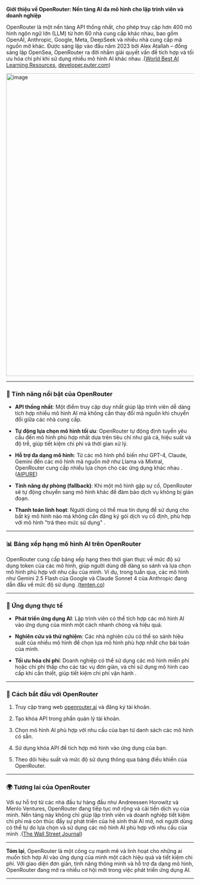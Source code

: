 **Giới thiệu về OpenRouter: Nền tảng AI đa mô hình cho lập trình viên và doanh nghiệp**

OpenRouter là một nền tảng API thống nhất, cho phép truy cập hơn 400 mô hình ngôn ngữ lớn (LLM) từ hơn 60 nhà cung cấp khác nhau, bao gồm OpenAI, Anthropic, Google, Meta, DeepSeek và nhiều nhà cung cấp mã nguồn mở khác. Được sáng lập vào đầu năm 2023 bởi Alex Atallah – đồng sáng lập OpenSea, OpenRouter ra đời nhằm giải quyết vấn đề tích hợp và tối ưu hóa chi phí khi sử dụng nhiều mô hình AI khác nhau .([World Best AI Learning Resources][1], [developer.puter.com][2])

<img width="1073" height="814" alt="image" src="https://github.com/user-attachments/assets/ba033909-c310-4a7f-8142-c6ff703af4ea" />

---

### 🔧 Tính năng nổi bật của OpenRouter

* **API thống nhất**: Một điểm truy cập duy nhất giúp lập trình viên dễ dàng tích hợp nhiều mô hình AI mà không cần thay đổi mã nguồn khi chuyển đổi giữa các nhà cung cấp.

* **Tự động lựa chọn mô hình tối ưu**: OpenRouter tự động định tuyến yêu cầu đến mô hình phù hợp nhất dựa trên tiêu chí như giá cả, hiệu suất và độ trễ, giúp tiết kiệm chi phí và thời gian xử lý.

* **Hỗ trợ đa dạng mô hình**: Từ các mô hình phổ biến như GPT-4, Claude, Gemini đến các mô hình mã nguồn mở như Llama và Mixtral, OpenRouter cung cấp nhiều lựa chọn cho các ứng dụng khác nhau .([AIPURE][3])

* **Tính năng dự phòng (fallback)**: Khi một mô hình gặp sự cố, OpenRouter sẽ tự động chuyển sang mô hình khác để đảm bảo dịch vụ không bị gián đoạn.

* **Thanh toán linh hoạt**: Người dùng có thể mua tín dụng để sử dụng cho bất kỳ mô hình nào mà không cần đăng ký gói dịch vụ cố định, phù hợp với mô hình "trả theo mức sử dụng" .

---

### 📊 Bảng xếp hạng mô hình AI trên OpenRouter

OpenRouter cung cấp bảng xếp hạng theo thời gian thực về mức độ sử dụng token của các mô hình, giúp người dùng dễ dàng so sánh và lựa chọn mô hình phù hợp với nhu cầu của mình. Ví dụ, trong tuần qua, các mô hình như Gemini 2.5 Flash của Google và Claude Sonnet 4 của Anthropic đang dẫn đầu về mức độ sử dụng .([tenten.co][4])

---

### 💼 Ứng dụng thực tế

* **Phát triển ứng dụng AI**: Lập trình viên có thể tích hợp các mô hình AI vào ứng dụng của mình một cách nhanh chóng và hiệu quả.

* **Nghiên cứu và thử nghiệm**: Các nhà nghiên cứu có thể so sánh hiệu suất của nhiều mô hình để chọn lựa mô hình phù hợp nhất cho bài toán của mình.

* **Tối ưu hóa chi phí**: Doanh nghiệp có thể sử dụng các mô hình miễn phí hoặc chi phí thấp cho các tác vụ đơn giản, và chỉ sử dụng mô hình cao cấp khi cần thiết, giúp tiết kiệm chi phí vận hành .

---

### 🧭 Cách bắt đầu với OpenRouter

1. Truy cập trang web [openrouter.ai](https://openrouter.ai) và đăng ký tài khoản.

2. Tạo khóa API trong phần quản lý tài khoản.

3. Chọn mô hình AI phù hợp với nhu cầu của bạn từ danh sách các mô hình có sẵn.

4. Sử dụng khóa API để tích hợp mô hình vào ứng dụng của bạn.

5. Theo dõi hiệu suất và mức độ sử dụng thông qua bảng điều khiển của OpenRouter.

---

### 🌍 Tương lai của OpenRouter

Với sự hỗ trợ từ các nhà đầu tư hàng đầu như Andreessen Horowitz và Menlo Ventures, OpenRouter đang tiếp tục mở rộng và cải tiến dịch vụ của mình. Nền tảng này không chỉ giúp lập trình viên và doanh nghiệp tiết kiệm chi phí mà còn thúc đẩy sự phát triển của hệ sinh thái AI mở, nơi người dùng có thể tự do lựa chọn và sử dụng các mô hình AI phù hợp với nhu cầu của mình .([The Wall Street Journal][5])

---

**Tóm lại**, OpenRouter là một công cụ mạnh mẽ và linh hoạt cho những ai muốn tích hợp AI vào ứng dụng của mình một cách hiệu quả và tiết kiệm chi phí. Với giao diện đơn giản, tính năng thông minh và hỗ trợ đa dạng mô hình, OpenRouter đang mở ra nhiều cơ hội mới trong việc phát triển ứng dụng AI.

---

[1]: https://aiany.app/item/openrouter-llm-rankings?utm_source=chatgpt.com "AIAny - OpenRouter LLM Rankings"
[2]: https://developer.puter.com/encyclopedia/openrouter/?utm_source=chatgpt.com "OpenRouter - developer.puter.com"
[3]: https://aipure.ai/articles/openrouter-review-revolutionizing-ai-language-model-access?utm_source=chatgpt.com "OpenRouter Review: Revolutionizing AI Language Model Access"
[4]: https://tenten.co/learning/top-openrouter-api-07-2025/?utm_source=chatgpt.com "目前最受歡迎的 OpenRouter AI 模型排行榜 - tenten.co"
[5]: https://www.wsj.com/articles/openrouter-a-marketplace-for-ai-models-raises-40-million-168073de?utm_source=chatgpt.com "OpenRouter, a Marketplace for AI Models, Raises $40 Million"

